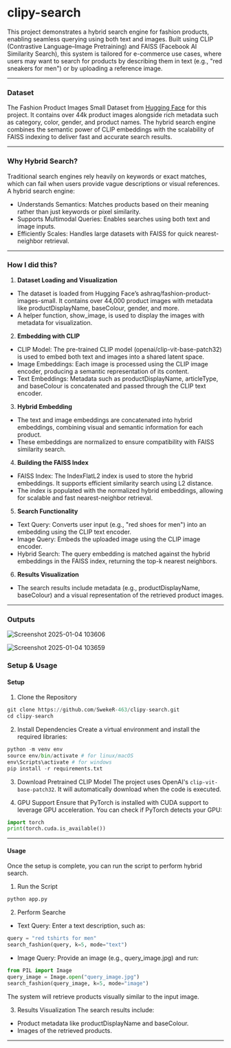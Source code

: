 # clipy-search

This project demonstrates a hybrid search engine for fashion products, enabling seamless querying using both text and images. Built using CLIP (Contrastive Language–Image Pretraining) and FAISS (Facebook AI Similarity Search), this system is tailored for e-commerce use cases, where users may want to search for products by describing them in text (e.g., "red sneakers for men") or by uploading a reference image.

---

### Dataset
The Fashion Product Images Small Dataset from [Hugging Face](https://huggingface.co/datasets/ashraq/fashion-product-images-small) for this project. It contains over 44k product images alongside rich metadata such as category, color, gender, and product names. The hybrid search engine combines the semantic power of CLIP embeddings with the scalability of FAISS indexing to deliver fast and accurate search results.

---

### Why Hybrid Search?
Traditional search engines rely heavily on keywords or exact matches, which can fail when users provide vague descriptions or visual references. A hybrid search engine:

* Understands Semantics: Matches products based on their meaning rather than just keywords or 
  pixel similarity.
* Supports Multimodal Queries: Enables searches using both text and image inputs.
* Efficiently Scales: Handles large datasets with FAISS for quick nearest-neighbor retrieval.

---

### How I did this?

1. **Dataset Loading and Visualization**

* The dataset is loaded from Hugging Face’s ashraq/fashion-product-images-small. It contains over 44,000 product images with metadata like productDisplayName, baseColour, gender, and more.
* A helper function, show_image, is used to display the images with metadata for visualization.

2. **Embedding with CLIP**

* CLIP Model: The pre-trained CLIP model (openai/clip-vit-base-patch32) is used to embed both text and images into a shared latent space.
* Image Embeddings: Each image is processed using the CLIP image encoder, producing a semantic representation of its content.
* Text Embeddings: Metadata such as productDisplayName, articleType, and baseColour is concatenated and passed through the CLIP text encoder.

3. **Hybrid Embedding**

* The text and image embeddings are concatenated into hybrid embeddings, combining visual and semantic information for each product.
* These embeddings are normalized to ensure compatibility with FAISS similarity search.

4. **Building the FAISS Index**

* FAISS Index: The IndexFlatL2 index is used to store the hybrid embeddings. It supports efficient similarity search using L2 distance.
* The index is populated with the normalized hybrid embeddings, allowing for scalable and fast nearest-neighbor retrieval.
5. **Search Functionality**

* Text Query: Converts user input (e.g., "red shoes for men") into an embedding using the CLIP text encoder.
* Image Query: Embeds the uploaded image using the CLIP image encoder.
* Hybrid Search: The query embedding is matched against the hybrid embeddings in the FAISS index, returning the top-k nearest neighbors.

6. **Results Visualization**

* The search results include metadata (e.g., productDisplayName, baseColour) and a visual representation of the retrieved product images.

---

### Outputs

![Screenshot 2025-01-04 103606](https://github.com/user-attachments/assets/597d79b8-1c7c-4ebb-9757-cf29bfdb705b)

![Screenshot 2025-01-04 103659](https://github.com/user-attachments/assets/90c6b4eb-ebb8-47b3-b56f-083a4e206154)

### Setup & Usage

#### Setup

1. Clone the Repository
```python
git clone https://github.com/SwekeR-463/clipy-search.git
cd clipy-search
```

2. Install Dependencies
Create a virtual environment and install the required libraries:
```python
python -m venv env
source env/bin/activate # for linux/macOS
env\Scripts\activate # for windows
pip install -r requirements.txt
```

3. Download Pretrained CLIP Model The project uses OpenAI's `clip-vit-base-patch32`. It will automatically download when the code is executed.

4. GPU Support Ensure that PyTorch is installed with CUDA support to leverage GPU acceleration. You can check if PyTorch detects your GPU:
```python
import torch
print(torch.cuda.is_available())
```

---

#### Usage

Once the setup is complete, you can run the script to perform hybrid search.

1. Run the Script
```python
python app.py
```

2. Perform Searche

* Text Query: Enter a text description, such as:
```python
query = "red tshirts for men"
search_fashion(query, k=5, mode="text")
```

* Image Query: Provide an image (e.g., query_image.jpg) and run:
```python
from PIL import Image
query_image = Image.open("query_image.jpg")
search_fashion(query_image, k=5, mode="image")
```
The system will retrieve products visually similar to the input image.

3. Results Visualization The search results include:
* Product metadata like productDisplayName and baseColour.
* Images of the retrieved products.

---
